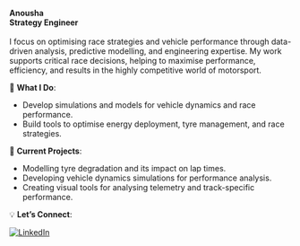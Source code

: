 **Anousha**
<br>
**Strategy Engineer**
<br>
<br>
I focus on optimising race strategies and vehicle performance through data-driven analysis, predictive modelling, and engineering expertise. My work supports critical race decisions, helping to maximise performance, efficiency, and results in the highly competitive world of motorsport.
<br>

🌟 **What I Do**:
- Develop simulations and models for vehicle dynamics and race performance.
- Build tools to optimise energy deployment, tyre management, and race strategies.

🚀 **Current Projects**:
- Modelling tyre degradation and its impact on lap times.
- Developing vehicle dynamics simulations for performance analysis.
- Creating visual tools for analysing telemetry and track-specific performance.

💡 **Let’s Connect**:

[![LinkedIn](https://img.shields.io/badge/-LinkedIn-blue?style=flat-square&logo=LinkedIn&logoColor=white)](https://www.linkedin.com/in/anousha-tarabad-388421174/)
